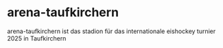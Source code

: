 # arena-taufkirchern
arena-taufkirchern ist das stadion für das internationale eishockey turnier 2025 in Taufkirchern
